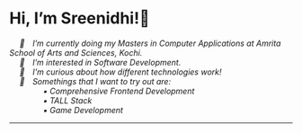 <h1>Hi, I’m Sreenidhi!👋</h1>
  &emsp;<i> 🌱&emsp;I’m currently doing my Masters in Computer Applications at Amrita School of Arts and Sciences, Kochi.</i><br>
  &emsp;<i> 👀&emsp;I’m interested in Software Development.</i><br>
  &emsp;<i> 💭&emsp;I'm curious about how different technologies work!</i><br>
  &emsp;<i> 🌟&emsp;Somethings that I want to try out are:
  <br>&emsp;&emsp;&emsp;&emsp; ▪️ Comprehensive Frontend Development
  <br>&emsp;&emsp;&emsp;&emsp; ▪️ TALL Stack
  <br>&emsp;&emsp;&emsp;&emsp; ▪️ Game Development
  <hr>
  
<!---
C0d3n4m3dC0d3/C0d3n4m3dC0d3 is a ✨ special ✨ repository because its `README.md` (this file) appears on your GitHub profile.
You can click the Preview link to take a look at your changes.
--->
